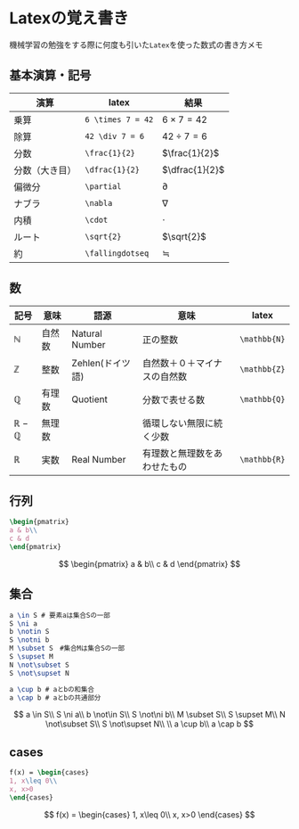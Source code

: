 # Latexの覚え書き

機械学習の勉強をする際に何度も引いた`Latex`を使った数式の書き方メモ

## 基本演算・記号

演算|latex|結果
-|-|-
乗算|`6 \times 7 = 42`|$6 \times 7 =42$
除算| `42 \div 7 = 6`|$42 \div 7 = 6$
分数|`\frac{1}{2}`|$\frac{1}{2}$
分数（大き目）|`\dfrac{1}{2}`|$\dfrac{1}{2}$
偏微分|`\partial`|$\partial$	
ナブラ|`\nabla`|$\nabla$
内積|`\cdot`|$\cdot$
ルート|`\sqrt{2}`|$\sqrt{2}$
約|`\fallingdotseq`|$\fallingdotseq$


## 数
記号|意味|語源|意味|latex
-|-|-|-|-
$\mathbb{N}$|自然数|Natural Number|正の整数|`\mathbb{N}`
$\mathbb{Z}$|整数|Zehlen(ドイツ語)|自然数＋０＋マイナスの自然数|`\mathbb{Z}`
$\mathbb{Q}$|有理数|Quotient|分数で表せる数|`\mathbb{Q}`
$\mathbb{R}-\mathbb{Q}$|無理数||循環しない無限に続く少数|
$\mathbb{R}$|実数|Real Number|有理数と無理数をあわせたもの|`\mathbb{R}`

## 行列
```latex
\begin{pmatrix}
a & b\\
c & d
\end{pmatrix}
```

$$
\begin{pmatrix}
a & b\\
c & d
\end{pmatrix}
$$

## 集合
```latex
a \in S # 要素aは集合Sの一部
S \ni a
b \notin S
S \notni b
M \subset S　#集合Mは集合Sの一部
S \supset M
N \not\subset S
S \not\supset N

a \cup b # aとbの和集合
a \cap b # aとbの共通部分
```

$$
a \in S\\
S \ni a\\
b \not\in S\\
S \not\ni b\\
M \subset S\\
S \supset M\\
N \not\subset S\\
S \not\supset N\\
\\
a \cup b\\
a \cap b
$$

## cases

```latex 
f(x) = \begin{cases}
1, x\leq 0\\
x, x>0 
\end{cases}
```

$$
f(x) = \begin{cases}
1, x\leq 0\\
x, x>0 
\end{cases}
$$

